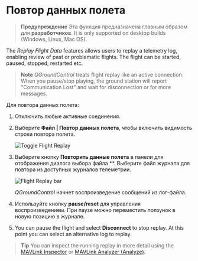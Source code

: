 # Повтор данных полета

> **Предупреждение** Эта функция предназначена главным образом для **разработчиков**. It is only supported on desktop builds (Windows, Linux, Mac OS).

The *Replay Flight Data* features allows users to replay a telemetry log, enabling review of past or problematic flights. The flight can be started, paused, stopped, restarted etc.

> **Note** *QGroundControl* treats flight replay like an active connection. When you pause/stop playing, the ground station will report "Communication Lost" and wait for disconnection or for more messages.

Для повтора данных полета:

1. Отключить любые активные соединения.
2. Выберите **Файл | Повтор данных полета**, чтобы включить видимость строки повтора полета.
    
    ![Toggle Flight Replay](../../assets/app_menu/flight_replay/flight_replay_toggle.jpg)

3. Выберите кнопку **Повторить данные полета** в панели для отображения диалога выбора файла **. Выберите файл журнала для повтора из доступных журналов телеметрии.
    
    ![Flight Replay bar](../../assets/app_menu/flight_replay/flight_replay_playing.jpg)
    
    *QGroundControl* начнет воспроизведение сообщений из лог-файла.

4. Используйте кнопку **pause/reset** для управления воспроизведением. При паузе можно переместить ползунок в новую позицию в журнале.

5. You can pause the flight and select **Disconnect** to stop replay. At this point you can select an alternative log to replay.

> **Tip** You can inspect the running replay in more detail using the [MAVLink Inspector](../app_menu/mavlink_inspector.md) or [MAVLink Analyzer (Analyze)](../app_menu/mavlink_analyzer.md).